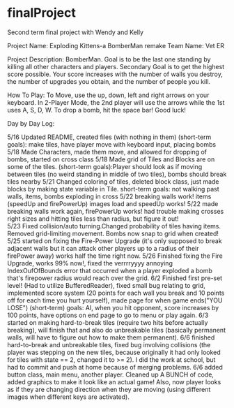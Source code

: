 # finalProject
Second term final project with Wendy and Kelly

Project Name: Exploding Kittens-a BomberMan remake
Team Name: Vet ER

Project Description: BomberMan. Goal is to be the last one standing by killing all other characters and players. Secondary Goal is to get the highest score possible. Your score increases with the number of walls you destroy, the number of upgrades you obtain, and the number of people you kill.

How To Play: To Move, use the up, down, left and right arrows on your keyboard. In 2-Player Mode, the 2nd player will use the arrows while the 1st uses A, S, D, W. To drop a bomb, hit the space bar! Good luck!

Day by Day Log:

5/16 Updated README, created files (with nothing in them) (short-term goals): make tiles, have player move with keyboard input, placing bombs
5/18 Made Characters, made them move, and allowed for dropping of bombs, started on cross class
5/18 Made grid of Tiles and Blocks are on some of the tiles. (short-term goals):Player should look as if moving between tiles (no weird standing in middle of two tiles), bombs should break tiles nearby
5/21 Changed coloring of tiles, deleted block class, just made blocks by making state variable in Tile. short-term goals: not walking past walls, items, bombs exploding in cross
5/22 breaking walls work! items (speedUp and firePowerUp) images load and speedUp works! 
5/22 made breaking walls work again, firePowerUp works! had trouble making crosses right sizes and hitting tiles less than radius, but figure it out!  
5/23 Fixed collision/auto turning.Changed probability of tiles having items. Removed grid-limiting movement. Bombs now snap to grid when created!
5/25 started on fixing the Fire-Power Upgrade (it's only supposed to break adjacent walls but it can attack other players up to a radius of their firePower away) works half the time right now.
5/26 Finished fixing the Fire Upgrade, works 99% now!, fixed the verrrryyyy annoying IndexOufOfBounds error that occurred when a player exploded a bomb that's firepower radius would reach over the grid. 
6/2 Finished first pre-set level! (Had to utilize BufferedReader), fixed small bug relating to grid, implemented score system (20 points for each wall you break and 10 points off for each time you hurt yourself), made page for when game ends("YOU LOSE") (short-term) goals: AI, when you hit opponent, score increases by 100 points, have options on end page to go to menu or play again.
6/3 started on making hard-to-break tiles (require two hits before actually breaking), will finish that and also do unbreakable tiles (basically permanent walls, will have to figure out how to make them permanent).
6/6 finished hard-to-break and unbreakable tiles, fixed bug involving collisions (the player was stepping on the new tiles, because originally it had only looked for tiles with state == 2, changed it to >= 2). I did the work at school, but had to commit and push at home because of merging problems.
6/6 added button class, main menu, another player. Cleaned up A BUNCH of code, added graphics to make it look like an actual game! Also, now player looks as if they are changing direction when they are moving (using different images when different keys are activated).